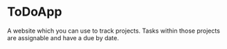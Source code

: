 # ToDoApp
A website which you can use to track projects. Tasks within those projects are assignable and have a due by date. 
